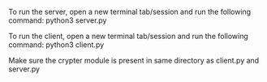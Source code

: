 To run the server, open a new terminal tab/session and run the following command:
python3 server.py

To run the client, open a new terminal tab/session and run the following command:
python3 client.py

Make sure the crypter module is present in same directory as client.py and server.py
